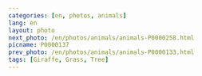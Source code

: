 ```yaml
---
categories: [en, photos, animals]
lang: en
layout: photo
next_photo: /en/photos/animals/animals-P0000258.html
picname: P0000137
prev_photo: /en/photos/animals/animals-P0000133.html
tags: [Giraffe, Grass, Tree]
---
```

